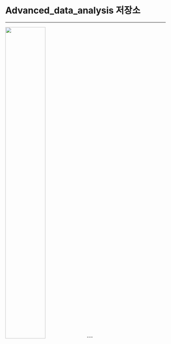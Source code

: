 # Advanced_data_analysis 저장소
---
<img src = "[cover.png](https://github.com/LEE1026icarus/Advanced_data_analysis_sample/issues/1#issue-1880547661)https://github.com/LEE1026icarus/Advanced_data_analysis_sample/issues/1#issue-1880547661" width="50%">
---
